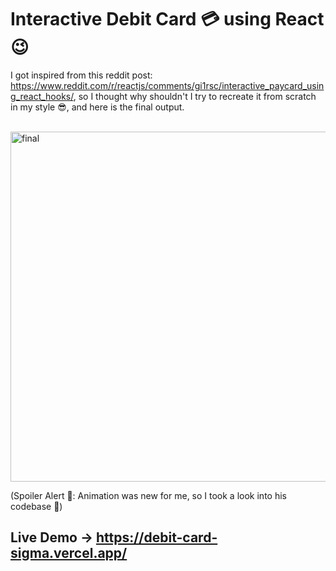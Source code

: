 # Interactive Debit Card 💳 using React 😉 

I got inspired from this reddit post: https://www.reddit.com/r/reactjs/comments/gi1rsc/interactive_paycard_using_react_hooks/, so I thought why shouldn't I try to recreate it from scratch in my style 😎, and here is the final output. 

<br />
<img width="560" alt="final" src="https://user-images.githubusercontent.com/63698375/216771554-02b1a065-a55a-46a7-a542-7481ee668c12.png">
<br />

(Spoiler Alert 🚨: Animation was new for me, so I took a look into his codebase 🫣)


## Live Demo -> https://debit-card-sigma.vercel.app/
